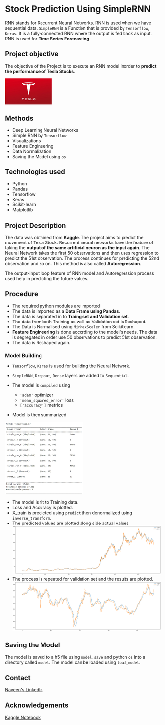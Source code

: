 # Stock Prediction Using SimpleRNN
RNN stands for Recurrent Neural Networks. RNN is used when we have sequential data.
`SimpleRNN` is a Function that is provided by `Tensorflow`, `Keras`. It is a fully-connected RNN where the output is fed back as input.
RNN is used for **Time Series Forecasting**.

## Project objective
The objective of the Project is to execute an RNN model inorder to **predict the performance of Tesla Stocks**.

<img src="https://github.com/navi1910/StockPrediction-SimpleRNN-TimeSeriesForecasting/blob/master/tesla_logo.png" width=30% height=30%>

## Methods
* Deep Learning Neural Networks
* Simple RNN by `Tensorflow`
* Visualizations
* Feature Engineering
* Data Normalization
* Saving the Model using `os`

## Technologies used
* Python
* Pandas
* Tensorflow
* Keras
* Scikit-learn
* Matplotlib

## Project Description
The data was obtained from **Kaggle**. The project aims to predict the movement of Tesla Stock. 
Recurrent neural networks have the feature of taking the **output of the same artificial neuron as the input again**. The Neural Network takes the first 50 observations and then uses regression to predict the 51st observation. 
The process continues for predicting the 52nd observation and so on. This method is also called **Autoregression**.

The output-input loop feature of RNN model and Autoregression process used help in predicting the future values.

## Procedure
* The required python modules are imported
* The data is imported as a **Data Frame using Pandas**.
* The data is separated in to **Traing set and Validation set**.
* The data from both Training as well as Validation set is Reshaped.
* The Data is Normalised using `MinMaxScaler` from Scikitlearn.
* **Feature Engineering** is done according to the model's needs. The data is segregated in order use 50 observations to predict 51st observation.
* The data is Reshaped again.

### Model Building
* `Tensorflow`, `Keras` is used for building the Neural Network.
* `SimpleRNN`, `Dropout`, `Dense` layers are added to `Sequential`.
* The model is `compiled` using
    + `'adam'` optimizer
    - `'mean_squared_error'` loss
    + `['accuracy']` metrics

* Model is then summarized

<img src="https://github.com/navi1910/StockPrediction-SimpleRNN-TimeSeriesForecasting/blob/master/model_summary.png" width=50% height=50%>

* The model is fit to Training data.
* Loss and Accuracy is plotted.
* X_train is predicted using `predict` then denormalized using `inverse_transform`.
* The predicted values are plotted along side actual values
![Train Plot](https://github.com/navi1910/StockPrediction-SimpleRNN-TimeSeriesForecasting/blob/master/train_prediction.png "Train Plot")
* The process is repeated for validation set and the results are plotted.
![Validation Plot](https://github.com/navi1910/StockPrediction-SimpleRNN-TimeSeriesForecasting/blob/master/validation_prediction.png "Validation Plot")

## Saving the Model
The model is saved to a h5 file using `model.save` and python `os` into a directory called `model`. The model can be loaded using `load_model`.

## Contact
[Naveen's LinkedIn](https://www.linkedin.com/in/naveen-a-902a671b3/)

## Acknowledgements
[Kaggle Notebook](https://www.kaggle.com/code/ozkanozturk/stock-price-prediction-by-simple-rnn-and-lstm)
